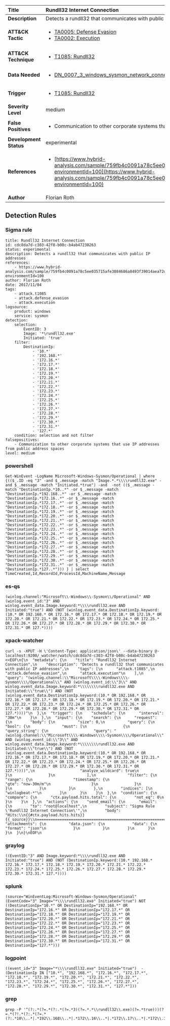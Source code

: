 | Title                    | Rundll32 Internet Connection       |
|:-------------------------|:------------------|
| **Description**          | Detects a rundll32 that communicates with public IP addresses |
| **ATT&amp;CK Tactic**    |  <ul><li>[TA0005: Defense Evasion](https://attack.mitre.org/tactics/TA0005)</li><li>[TA0002: Execution](https://attack.mitre.org/tactics/TA0002)</li></ul>  |
| **ATT&amp;CK Technique** | <ul><li>[T1085: Rundll32](https://attack.mitre.org/techniques/T1085)</li></ul>  |
| **Data Needed**          | <ul><li>[DN_0007_3_windows_sysmon_network_connection](../Data_Needed/DN_0007_3_windows_sysmon_network_connection.md)</li></ul>  |
| **Trigger**              | <ul><li>[T1085: Rundll32](../Triggers/T1085.md)</li></ul>  |
| **Severity Level**       | medium |
| **False Positives**      | <ul><li>Communication to other corporate systems that use IP addresses from public address spaces</li></ul>  |
| **Development Status**   | experimental |
| **References**           | <ul><li>[https://www.hybrid-analysis.com/sample/759fb4c0091a78c5ee035715afe3084686a8493f39014aea72dae36869de9ff6?environmentId=100](https://www.hybrid-analysis.com/sample/759fb4c0091a78c5ee035715afe3084686a8493f39014aea72dae36869de9ff6?environmentId=100)</li></ul>  |
| **Author**               | Florian Roth |


## Detection Rules

### Sigma rule

```
title: Rundll32 Internet Connection
id: cdc8da7d-c303-42f8-b08c-b4ab47230263
status: experimental
description: Detects a rundll32 that communicates with public IP addresses
references:
    - https://www.hybrid-analysis.com/sample/759fb4c0091a78c5ee035715afe3084686a8493f39014aea72dae36869de9ff6?environmentId=100
author: Florian Roth
date: 2017/11/04
tags:
    - attack.t1085
    - attack.defense_evasion
    - attack.execution
logsource:
    product: windows
    service: sysmon
detection:
    selection:
        EventID: 3
        Image: '*\rundll32.exe'
        Initiated: 'true'
    filter:
        DestinationIp: 
            - '10.*'
            - '192.168.*'
            - '172.16.*'
            - '172.17.*'
            - '172.18.*'
            - '172.19.*'
            - '172.20.*'
            - '172.21.*'
            - '172.22.*'
            - '172.23.*'
            - '172.24.*'
            - '172.25.*'
            - '172.26.*'
            - '172.27.*'
            - '172.28.*'
            - '172.29.*'
            - '172.30.*'
            - '172.31.*'
            - '127.*'
    condition: selection and not filter
falsepositives:
    - Communication to other corporate systems that use IP addresses from public address spaces
level: medium

```





### powershell
    
```
Get-WinEvent -LogName Microsoft-Windows-Sysmon/Operational | where {(($_.ID -eq "3" -and $_.message -match "Image.*.*\\\\rundll32.exe" -and $_.message -match "Initiated.*true") -and  -not (($_.message -match "DestinationIp.*10..*" -or $_.message -match "DestinationIp.*192.168..*" -or $_.message -match "DestinationIp.*172.16..*" -or $_.message -match "DestinationIp.*172.17..*" -or $_.message -match "DestinationIp.*172.18..*" -or $_.message -match "DestinationIp.*172.19..*" -or $_.message -match "DestinationIp.*172.20..*" -or $_.message -match "DestinationIp.*172.21..*" -or $_.message -match "DestinationIp.*172.22..*" -or $_.message -match "DestinationIp.*172.23..*" -or $_.message -match "DestinationIp.*172.24..*" -or $_.message -match "DestinationIp.*172.25..*" -or $_.message -match "DestinationIp.*172.26..*" -or $_.message -match "DestinationIp.*172.27..*" -or $_.message -match "DestinationIp.*172.28..*" -or $_.message -match "DestinationIp.*172.29..*" -or $_.message -match "DestinationIp.*172.30..*" -or $_.message -match "DestinationIp.*172.31..*" -or $_.message -match "DestinationIp.*127..*"))) } | select TimeCreated,Id,RecordId,ProcessId,MachineName,Message
```


### es-qs
    
```
(winlog.channel:"Microsoft\\-Windows\\-Sysmon\\/Operational" AND (winlog.event_id:"3" AND winlog.event_data.Image.keyword:*\\\\rundll32.exe AND Initiated:"true") AND (NOT (winlog.event_data.DestinationIp.keyword:(10.* OR 192.168.* OR 172.16.* OR 172.17.* OR 172.18.* OR 172.19.* OR 172.20.* OR 172.21.* OR 172.22.* OR 172.23.* OR 172.24.* OR 172.25.* OR 172.26.* OR 172.27.* OR 172.28.* OR 172.29.* OR 172.30.* OR 172.31.* OR 127.*))))
```


### xpack-watcher
    
```
curl -s -XPUT -H \'Content-Type: application/json\' --data-binary @- localhost:9200/_watcher/watch/cdc8da7d-c303-42f8-b08c-b4ab47230263 <<EOF\n{\n  "metadata": {\n    "title": "Rundll32 Internet Connection",\n    "description": "Detects a rundll32 that communicates with public IP addresses",\n    "tags": [\n      "attack.t1085",\n      "attack.defense_evasion",\n      "attack.execution"\n    ],\n    "query": "(winlog.channel:\\"Microsoft\\\\-Windows\\\\-Sysmon\\\\/Operational\\" AND (winlog.event_id:\\"3\\" AND winlog.event_data.Image.keyword:*\\\\\\\\rundll32.exe AND Initiated:\\"true\\") AND (NOT (winlog.event_data.DestinationIp.keyword:(10.* OR 192.168.* OR 172.16.* OR 172.17.* OR 172.18.* OR 172.19.* OR 172.20.* OR 172.21.* OR 172.22.* OR 172.23.* OR 172.24.* OR 172.25.* OR 172.26.* OR 172.27.* OR 172.28.* OR 172.29.* OR 172.30.* OR 172.31.* OR 127.*))))"\n  },\n  "trigger": {\n    "schedule": {\n      "interval": "30m"\n    }\n  },\n  "input": {\n    "search": {\n      "request": {\n        "body": {\n          "size": 0,\n          "query": {\n            "bool": {\n              "must": [\n                {\n                  "query_string": {\n                    "query": "(winlog.channel:\\"Microsoft\\\\-Windows\\\\-Sysmon\\\\/Operational\\" AND (winlog.event_id:\\"3\\" AND winlog.event_data.Image.keyword:*\\\\\\\\rundll32.exe AND Initiated:\\"true\\") AND (NOT (winlog.event_data.DestinationIp.keyword:(10.* OR 192.168.* OR 172.16.* OR 172.17.* OR 172.18.* OR 172.19.* OR 172.20.* OR 172.21.* OR 172.22.* OR 172.23.* OR 172.24.* OR 172.25.* OR 172.26.* OR 172.27.* OR 172.28.* OR 172.29.* OR 172.30.* OR 172.31.* OR 127.*))))",\n                    "analyze_wildcard": true\n                  }\n                }\n              ],\n              "filter": {\n                "range": {\n                  "timestamp": {\n                    "gte": "now-30m/m"\n                  }\n                }\n              }\n            }\n          }\n        },\n        "indices": [\n          "winlogbeat-*"\n        ]\n      }\n    }\n  },\n  "condition": {\n    "compare": {\n      "ctx.payload.hits.total": {\n        "not_eq": 0\n      }\n    }\n  },\n  "actions": {\n    "send_email": {\n      "email": {\n        "to": "root@localhost",\n        "subject": "Sigma Rule \'Rundll32 Internet Connection\'",\n        "body": "Hits:\\n{{#ctx.payload.hits.hits}}{{_source}}\\n================================================================================\\n{{/ctx.payload.hits.hits}}",\n        "attachments": {\n          "data.json": {\n            "data": {\n              "format": "json"\n            }\n          }\n        }\n      }\n    }\n  }\n}\nEOF\n
```


### graylog
    
```
((EventID:"3" AND Image.keyword:*\\\\rundll32.exe AND Initiated:"true") AND (NOT (DestinationIp.keyword:(10.* 192.168.* 172.16.* 172.17.* 172.18.* 172.19.* 172.20.* 172.21.* 172.22.* 172.23.* 172.24.* 172.25.* 172.26.* 172.27.* 172.28.* 172.29.* 172.30.* 172.31.* 127.*))))
```


### splunk
    
```
(source="WinEventLog:Microsoft-Windows-Sysmon/Operational" (EventCode="3" Image="*\\\\rundll32.exe" Initiated="true") NOT ((DestinationIp="10.*" OR DestinationIp="192.168.*" OR DestinationIp="172.16.*" OR DestinationIp="172.17.*" OR DestinationIp="172.18.*" OR DestinationIp="172.19.*" OR DestinationIp="172.20.*" OR DestinationIp="172.21.*" OR DestinationIp="172.22.*" OR DestinationIp="172.23.*" OR DestinationIp="172.24.*" OR DestinationIp="172.25.*" OR DestinationIp="172.26.*" OR DestinationIp="172.27.*" OR DestinationIp="172.28.*" OR DestinationIp="172.29.*" OR DestinationIp="172.30.*" OR DestinationIp="172.31.*" OR DestinationIp="127.*")))
```


### logpoint
    
```
((event_id="3" Image="*\\\\rundll32.exe" Initiated="true")  -(DestinationIp IN ["10.*", "192.168.*", "172.16.*", "172.17.*", "172.18.*", "172.19.*", "172.20.*", "172.21.*", "172.22.*", "172.23.*", "172.24.*", "172.25.*", "172.26.*", "172.27.*", "172.28.*", "172.29.*", "172.30.*", "172.31.*", "127.*"]))
```


### grep
    
```
grep -P '^(?:.*(?=.*(?:.*(?=.*3)(?=.*.*\\rundll32\\.exe)(?=.*true)))(?=.*(?!.*(?:.*(?=.*(?:.*10\\..*|.*192\\.168\\..*|.*172\\.16\\..*|.*172\\.17\\..*|.*172\\.18\\..*|.*172\\.19\\..*|.*172\\.20\\..*|.*172\\.21\\..*|.*172\\.22\\..*|.*172\\.23\\..*|.*172\\.24\\..*|.*172\\.25\\..*|.*172\\.26\\..*|.*172\\.27\\..*|.*172\\.28\\..*|.*172\\.29\\..*|.*172\\.30\\..*|.*172\\.31\\..*|.*127\\..*))))))'
```



